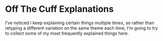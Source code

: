 # Off The Cuff Explanations
I've noticed I keep explaining certain things multiple times, so rather than retyping a different variation on the same theme each time, I'm going to try to collect some of my most frequently explained things here.
